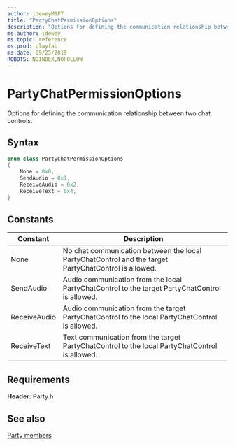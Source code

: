 ```yaml
---
author: jdeweyMSFT
title: "PartyChatPermissionOptions"
description: "Options for defining the communication relationship between two chat controls."
ms.author: jdewey
ms.topic: reference
ms.prod: playfab
ms.date: 09/25/2019
ROBOTS: NOINDEX,NOFOLLOW
---
```


# PartyChatPermissionOptions  

Options for defining the communication relationship between two chat controls.    

## Syntax  
  
```cpp
enum class PartyChatPermissionOptions    
{  
    None = 0x0,  
    SendAudio = 0x1,  
    ReceiveAudio = 0x2,  
    ReceiveText = 0x4,  
}  
```  
  
## Constants  
  
| Constant | Description |
| --- | --- |
| None | No chat communication between the local PartyChatControl and the target PartyChatControl is allowed. |  
| SendAudio | Audio communication from the local PartyChatControl to the target PartyChatControl is allowed. |  
| ReceiveAudio | Audio communication from the target PartyChatControl to the local PartyChatControl is allowed. |  
| ReceiveText | Text communication from the target PartyChatControl to the local PartyChatControl is allowed. |  
  
  
## Requirements  
  
**Header:** Party.h
  
## See also  
[Party members](../party_members.md)  

  
  
